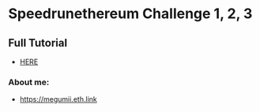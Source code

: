 # Speedrunethereum Challenge 1, 2, 3


## Full Tutorial
- [HERE](https://mirror.xyz/megumii.eth/subscribe)

### About me:
- https://megumii.eth.link
